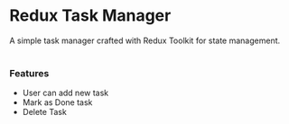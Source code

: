 # Redux Task Manager
A simple task manager crafted with Redux Toolkit for state management. <br><br>
### Features
- User can add new task
- Mark as Done task
- Delete Task
